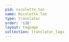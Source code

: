 ```yaml
---
pid: nicolette_tan
name: Nicolette Tan
type: translator
order: '138'
layout: tagpage
collection: translator_tags
---
```

